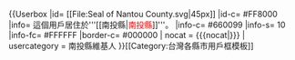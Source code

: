 {{Userbox
|id= [[File:Seal of Nantou County.svg|45px]]
|id-c= #FF8000
|info= 這個用戶居住於'''[[南投縣|<span style= color:#FF0000>南投縣</span>]]'''。
|info-c= #660099
|info-s= 10
|info-fc= #FFFFFF
|border-c= #000000
| nocat = {{{nocat|}}}
| usercategory = 南投縣維基人
}}<noinclude>[[Category:台灣各縣市用戶框模板]]</noinclude>